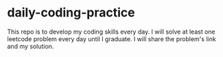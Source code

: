 # daily-coding-practice
This repo is to develop my coding skills every day.
I will solve at least one leetcode problem every day until I graduate.
I will share the problem's link and my solution.